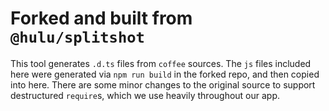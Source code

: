 # Forked and built from `@hulu/splitshot`

This tool generates `.d.ts` files from `coffee` sources.  The `js` files
included here were generated via `npm run build` in the forked repo, and
then copied into here.  There are some minor changes to the original source
to support destructured `require`s, which we use heavily throughout our app.
